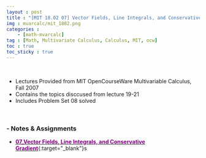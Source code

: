 ```yaml
---
layout : post
title : "[MIT 18.02 07] Vector Fields, Line Integrals, and Conservative Gradient"
img : mvarcalc/mit_1802.png
categories : 
    - [math-mvarcalc]
tag : [Math, Multivariate Calculus, Calculus, MIT, ocw]
toc : true
toc_sticky : true
---
```


<br/>

- Lectures Provided from MIT OpenCourseWare Multivariable Calculus, Fall 2007
- Contains the topics disccused from lecture 19-21
- Includes Problem Set 08 solved 

<br/>

### - Notes & Assignments 

- [<span style="color:purple">**07_Vector Fields, Line Integrals, and Conservative Gradient**</span>](https://drive.google.com/file/d/1TnVuE2cnrwGPA2sxRDzNsJSQPjACPBMv/view?usp=share_link){:target="_blank"}s